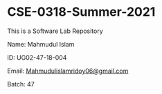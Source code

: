 # CSE-0318-Summer-2021
This is a Software Lab Repository

Name: Mahmudul Islam

ID: UG02-47-18-004

Email: Mahmudulislamridoy06@gmail.com

Batch: 47
